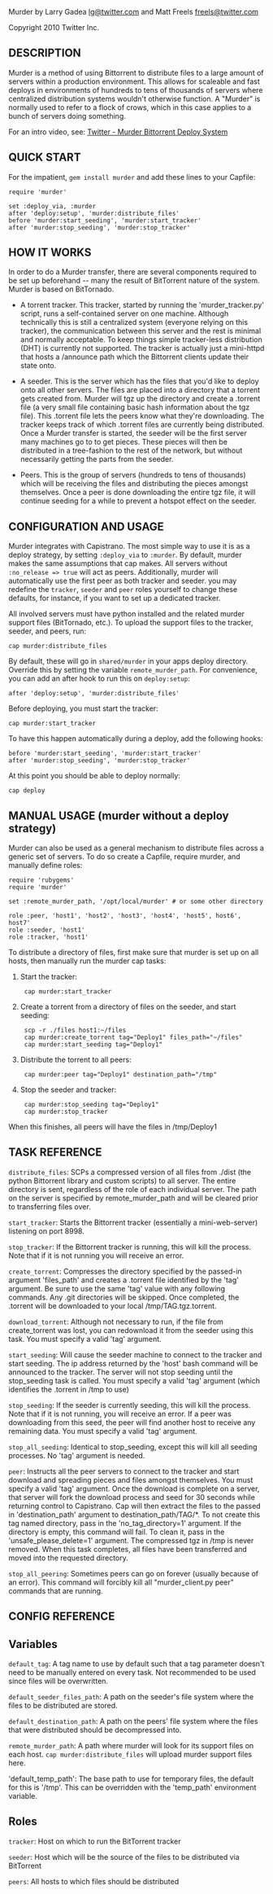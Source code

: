 Murder by Larry Gadea <lg@twitter.com> and Matt Freels <freels@twitter.com>  

Copyright 2010 Twitter Inc.


DESCRIPTION
-----------

Murder is a method of using Bittorrent to distribute files to a large amount
of servers within a production environment. This allows for scaleable and fast
deploys in environments of hundreds to tens of thousands of servers where
centralized distribution systems wouldn't otherwise function. A "Murder" is
normally used to refer to a flock of crows, which in this case applies to a
bunch of servers doing something.

For an intro video, see:
[Twitter - Murder Bittorrent Deploy System](http://vimeo.com/11280885)


QUICK START
-----------

For the impatient, `gem install murder` and add these lines to your Capfile:

    require 'murder'

    set :deploy_via, :murder
    after 'deploy:setup', 'murder:distribute_files'
    before 'murder:start_seeding', 'murder:start_tracker'
    after 'murder:stop_seeding', 'murder:stop_tracker'


HOW IT WORKS
------------

In order to do a Murder transfer, there are several components required to be
set up beforehand -- many the result of BitTorrent nature of the system. Murder
is based on BitTornado.

- A torrent tracker. This tracker, started by running the 'murder_tracker.py'
script, runs a self-contained server on one machine. Although technically this
is still a centralized system (everyone relying on this tracker), the
communication between this server and the rest is minimal and normally
acceptable. To keep things simple tracker-less distribution (DHT) is currently
not supported. The tracker is actually just a mini-httpd that hosts a
/announce path which the Bittorrent clients update their state onto.

- A seeder. This is the server which has the files that you'd like to
deploy onto all other servers. The files are placed into a directory
that a torrent gets created from. Murder will tgz up the directory and
create a .torrent file (a very small file containing basic hash
information about the tgz file). This .torrent file lets the peers
know what they're downloading. The tracker keeps track of which
.torrent files are currently being distributed. Once a Murder transfer
is started, the seeder will be the first server many machines go to to
get pieces. These pieces will then be distributed in a tree-fashion to
the rest of the network, but without necessarily getting the parts
from the seeder.

- Peers. This is the group of servers (hundreds to tens of thousands) which
will be receiving the files and distributing the pieces amongst themselves.
Once a peer is done downloading the entire tgz file, it will continue seeding
for a while to prevent a hotspot effect on the seeder.


CONFIGURATION AND USAGE
-----------------------

Murder integrates with Capistrano. The most simple way to use it is as
a deploy strategy, by setting `:deploy_via` to `:murder`. By default,
murder makes the same assumptions that cap makes. All servers without
`:no_release => true` will act as peers. Additionally, murder will
automatically use the first peer as both tracker and seeder. you may
redefine the `tracker`, `seeder` and `peer` roles yourself to change
these defaults, for instance, if you want to set up a dedicated
tracker.

All involved servers must have python installed and the related murder
support files (BitTornado, etc.). To upload the support files to the
tracker, seeder, and peers, run:

    cap murder:distribute_files

By default, these will go in `shared/murder` in your apps deploy
directory. Override this by setting the variable
`remote_murder_path`. For convenience, you can add an after hook to
run this on `deploy:setup`:

    after 'deploy:setup', 'murder:distribute_files'

Before deploying, you must start the tracker:

    cap murder:start_tracker

To have this happen automatically during a deploy, add the following hooks:

    before 'murder:start_seeding', 'murder:start_tracker'
    after 'murder:stop_seeding', 'murder:stop_tracker'

At this point you should be able to deploy normally:

    cap deploy


MANUAL USAGE (murder without a deploy strategy)
-----------------------------------------------

Murder can also be used as a general mechanism to distribute files
across a generic set of servers. To do so create a Capfile, require
murder, and manually define roles:

    require 'rubygems'
    require 'murder'

    set :remote_murder_path, '/opt/local/murder' # or some other directory

    role :peer, 'host1', 'host2', 'host3', 'host4', 'host5', host6', host7'
    role :seeder, 'host1'
    role :tracker, 'host1'

To distribute a directory of files, first make sure that murder is set
up on all hosts, then manually run the murder cap tasks:

1. Start the tracker:

        cap murder:start_tracker

2. Create a torrent from a directory of files on the seeder, and start seeding:

        scp -r ./files host1:~/files
        cap murder:create_torrent tag="Deploy1" files_path="~/files"
        cap murder:start_seeding tag="Deploy1"

3. Distribute the torrent to all peers:

        cap murder:peer tag="Deploy1" destination_path="/tmp"

4. Stop the seeder and tracker:

        cap murder:stop_seeding tag="Deploy1"
        cap murder:stop_tracker

When this finishes, all peers will have the files in /tmp/Deploy1


TASK REFERENCE
--------------

`distribute_files`:
  SCPs a compressed version of all files from ./dist (the python Bittorrent
library and custom scripts) to all server. The entire directory is sent,
regardless of the role of each individual server. The path on the server is
specified by remote_murder_path and will be cleared prior to transferring
files over.

`start_tracker`:
  Starts the Bittorrent tracker (essentially a mini-web-server) listening on
port 8998.

`stop_tracker`:
  If the Bittorrent tracker is running, this will kill the process. Note that
if it is not running you will receive an error.

`create_torrent`:
  Compresses the directory specified by the passed-in argument 'files_path'
and creates a .torrent file identified by the 'tag' argument. Be sure to use
the same 'tag' value with any following commands. Any .git directories will be
skipped. Once completed, the .torrent will be downloaded to your local
/tmp/TAG.tgz.torrent.

`download_torrent`:
  Although not necessary to run, if the file from create_torrent was lost, you
can redownload it from the seeder using this task. You must specify a valid
'tag' argument.

`start_seeding`:
  Will cause the seeder machine to connect to the tracker and start seeding.
The ip address returned by the 'host' bash command will be announced to the
tracker. The server will not stop seeding until the stop_seeding task is
called. You must specify a valid 'tag' argument (which identifies the .torrent
in /tmp to use)

`stop_seeding`:
  If the seeder is currently seeding, this will kill the process. Note that if
it is not running, you will receive an error. If a peer was downloading from
this seed, the peer will find another host to receive any remaining data. You
must specify a valid 'tag' argument.

`stop_all_seeding`:
  Identical to stop_seeding, except this will kill all seeding processes. No
'tag' argument is needed.

`peer`:
  Instructs all the peer servers to connect to the tracker and start download
and spreading pieces and files amongst themselves. You must specify a valid
'tag' argument. Once the download is complete on a server, that server will
fork the download process and seed for 30 seconds while returning control to
Capistrano. Cap will then extract the files to the passed in
'destination_path' argument to destination_path/TAG/*. To not create this tag
named directory, pass in the 'no_tag_directory=1' argument. If the directory
is empty, this command will fail. To clean it, pass in the
'unsafe_please_delete=1' argument. The compressed tgz in /tmp is never
removed. When this task completes, all files have been transferred and moved
into the requested directory.

`stop_all_peering`:
  Sometimes peers can go on forever (usually because of an error). This
command will forcibly kill all "murder_client.py peer" commands that are
running.

CONFIG REFERENCE
----------------

Variables
---------

`default_tag`:
  A tag name to use by default such that a tag parameter doesn't need to be
manually entered on every task. Not recommended to be used since files will be
overwritten.

`default_seeder_files_path`:
  A path on the seeder's file system where the files to be distributed are
stored.

`default_destination_path`:
  A path on the peers' file system where the files that were distributed
should be decompressed into.

`remote_murder_path`:
 A path where murder will look for its support files on each host. `cap
murder:distribute_files` will upload murder support files here.

'default_temp_path':
  The base path to use for temporary files, the default for this is '/tmp'. 
This can be overridden with the 'temp_path' environment variable.

Roles
-----

`tracker`:
  Host on which to run the BitTorrent tracker

`seeder`:
  Host which will be the source of the files to be distributed via BitTorrent

`peers`:
  All hosts to which files should be distributed
